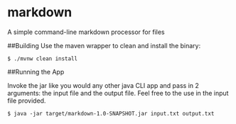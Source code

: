 # markdown

A simple command-line markdown processor for files

##Building
Use the maven wrapper to clean and install the binary:

```console
$ ./mvnw clean install
```

##Running the App

Invoke the jar like you would any other java CLI app and pass in 2 arguments: the input file and the
output file. Feel free to the use in the input file provided.

```console
$ java -jar target/markdown-1.0-SNAPSHOT.jar input.txt output.txt
```
